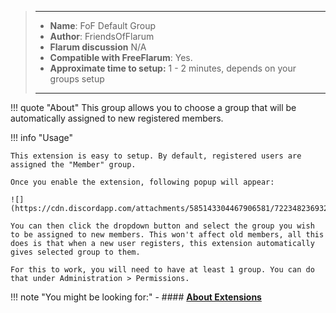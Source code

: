 > ---
> - **Name**: FoF Default Group
> - **Author**: FriendsOfFlarum
> - **Flarum discussion** N/A
> - **Compatible with FreeFlarum**: Yes.
> - **Approximate time to setup:** 1 - 2 minutes, depends on your groups setup
>
> ---

!!! quote "About"
    This group allows you to choose a group that will be automatically assigned to new registered members.
    
!!! info "Usage"

    This extension is easy to setup. By default, registered users are assigned the "Member" group.
    
    Once you enable the extension, following popup will appear:
    
    ![](https://cdn.discordapp.com/attachments/585143304467906581/722348236932907037/unknown.png)
    
    You can then click the dropdown button and select the group you wish to be assigned to new members. This won't affect old members, all this does is that when a new user registers, this extension automatically gives selected group to them.
    
    For this to work, you will need to have at least 1 group. You can do that under Administration > Permissions.

!!! note "You might be looking for:"
    - #### **[About Extensions](/docs/how-to/extensions/about-extensions/)**
